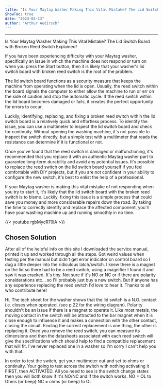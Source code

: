 ```yaml
---
title: "Is Your Maytag Washer Making This Vital Mistake? The Lid Switch Board with Broken Reed Switch Explained!"
ShowToc: true 
date: "2023-03-13"
author: "Arthur Audirsch"
---
```

*****
Is Your Maytag Washer Making This Vital Mistake? The Lid Switch Board with Broken Reed Switch Explained!

If you have been experiencing difficulty with your Maytag washer, specifically an issue in which the machine does not respond or turn on when you press the Start button, then it is likely that your washer's lid switch board with broken reed switch is the root of the problem.

The lid switch board functions as a security measure that keeps the machine from operating when the lid is open. Usually, the reed switch within the board signals the computer to either allow the machine to run or err on the side of caution and stop the automatic cycle. If the reed switch within the lid board becomes damaged or fails, it creates the perfect opportunity for errors to occur.

Luckily, identifying, replacing, and fixing a broken reed switch within the lid switch board is a relatively quick and effortless process. To identify the issue, you can use a multimeter to inspect the lid switch board and check for continuity. Without opening the washing machine, it's not possible to inspect the switch directly, but a simple test with a multimeter that reads the resistance can determine if it is functional or not.

Once you've found that the reed switch is damaged or malfunctioning, it's recommended that you replace it with an authentic Maytag washer part to guarantee long-term durability and avoid any potential issues. It's possible to replace the reed switch on the lid switch board yourself if you feel comfortable with DIY projects, but if you are not confident in your ability to configure the new switch, it's best to enlist the help of a professional.

If your Maytag washer is making this vital mistake of not responding when you try to start it, it's likely that the lid switch board with the broken reed switch is to blame. Luckily, fixing this issue is a simple process that could save you money and more considerable repairs down the road. By taking the time to correctly identify and replace the affected component, you'll have your washing machine up and running smoothly in no time.

{{< youtube rgbMycR70iA >}} 



## Chosen Solution
 After all of the helpful info on this site I downloaded the service manual, printed it up and worked through all the steps.  Got weird values when testing per the manual but didn't get error indicator on control board so I dug a little deeper into the ridiculous latch/switch.  I knew there is a magnet on the lid so there had to be a reed switch, using a magnifier I found it and saw it was cracked.  It's tiny.  Not sure if it's NO or NC or if there are polarity considerations etc... so I'll probably just buy a new switch.  But if anyone has any experience replacing the reed switch I'd love to hear it.
Thanks to all who contribute here!

 Hi,
The tech sheet for the washer shows that the lid switch is a N.O. contact i.e. closes when operated. (see p.22 for the wiring diagram).
Polarity shouldn't be an issue if there is a magnet to operate it. Like most metals, the moving contact  in the switch will be attracted to the bar magnet when it is close enough to influence it and makes a connection with the other contact, closing the circuit.
Finding the correct replacement is one thing, the other is replacing it.
Once you remove the reed switch, you can measure its dimensions and then the datasheets associated with each reed switch will give the specifications which should help to find a compatible replacement that will fit.
I've never replaced one in a washer so I'm sorry I can't help you with that.

 In order to test the switch, get your multimeter out and set to ohms or continuity. Your going to test across the switch with nothing activating it FIRST, then ACTIVATED. All you need to see is the switch change states then you will both know if it's NO/NC and if the switch works.
NO = OL to Ohms (or beep)
NC = ohms (or beep) to OL




